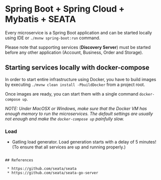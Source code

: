 # Spring Boot + Spring Cloud + Mybatis + SEATA

Every microservice is a Spring Boot application and can be started locally using IDE or `./mvnw spring-boot:run` command.

Please note that supporting services (__Discovery Server__) must be started before any other application (Account, Business, Order and Storage).

## Starting services locally with docker-compose

In order to start entire infrastructure using Docker, you have to build images by executing `./mvnw clean install -PbuildDocker`
from a project root.

Once images are ready, you can start them with a single command
`docker-compose up`.

*NOTE: Under MacOSX or Windows, make sure that the Docker VM has enough memory to run the microservices. The default settings
are usually not enough and make the `docker-compose up` painfully slow.*

### Load

 * Gatling load generator. Load generation starts with a delay of 5 minutes! (To ensure that all services are up and running properly.)

```

## References

 * https://github.com/seata/seata
 * https://github.com/seata/seata-go-server